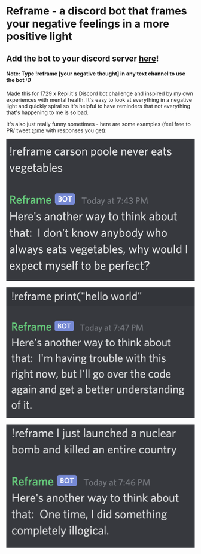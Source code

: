 # Reframe - a discord bot that frames your negative feelings in a more positive light

## Add the bot to your discord server [here](https://discord.com/oauth2/authorize?client_id=847220707024175145&permissions=2048&scope=bot)! 
#### Note: Type !reframe [your negative thought] in any text channel to use the bot :D

Made this for 1729 x Repl.it's Discord bot challenge and inspired by my own experiences with mental health. It's easy to look at everything in a negative light and quickly spiral so it's helpful to have reminders that not everything that's happening to me is so bad. 

It's also just really funny sometimes - here are some examples (feel free to PR/ tweet [@me](https://twitter.com/aadillpickle) with responses you get):

![Example2](example2.png)

![Example3](example3.png)

![Example4](example4.png)

